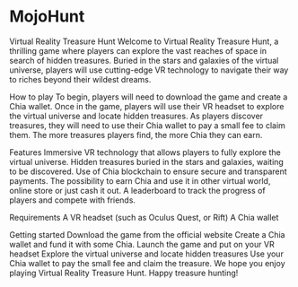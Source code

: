 # MojoHunt
Virtual Reality Treasure Hunt
Welcome to Virtual Reality Treasure Hunt, a thrilling game where players can explore the vast reaches of space in search of hidden treasures. Buried in the stars and galaxies of the virtual universe, players will use cutting-edge VR technology to navigate their way to riches beyond their wildest dreams.

How to play
To begin, players will need to download the game and create a Chia wallet.
Once in the game, players will use their VR headset to explore the virtual universe and locate hidden treasures.
As players discover treasures, they will need to use their Chia wallet to pay a small fee to claim them.
The more treasures players find, the more Chia they can earn.

Features
Immersive VR technology that allows players to fully explore the virtual universe.
Hidden treasures buried in the stars and galaxies, waiting to be discovered.
Use of Chia blockchain to ensure secure and transparent payments.
The possibility to earn Chia and use it in other virtual world, online store or just cash it out.
A leaderboard to track the progress of players and compete with friends.

Requirements
A VR headset (such as Oculus Quest, or Rift)
A Chia wallet

Getting started
Download the game from the official website
Create a Chia wallet and fund it with some Chia.
Launch the game and put on your VR headset
Explore the virtual universe and locate hidden treasures
Use your Chia wallet to pay the small fee and claim the treasure.
We hope you enjoy playing Virtual Reality Treasure Hunt. Happy treasure hunting!

